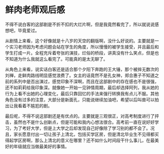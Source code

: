 # 鲜肉老师观后感

​	不得不说白客的这部剧是不折不扣的大烂片啊，但是我竟然看完了，所以就说说感想吧，毕竟爱过。

​	从剧情上来看，这个好像就是十八岁的天空的翻版啊，没什么好说的。主要就是一个实习老师因为考虑问题会站在学生的角度，所以慢慢的被学生接受，并且最后和学生打成一片。全程充斥着夸张的演技，烂俗的桥段，讲真没有什么笑点，但是也不知道为什么我就这么看完了。可能真的是太无聊了。

​	从角色上来看，说实话白客还是适合那个夕阳下奔跑的王大锤，那个被摔无数次的刘禅，走鲜肉路线明显感觉浪费了。女主的话竟然不是孔女神，郑合惠子不知道之前的系列中是否出演过，感觉印象不深啊，而且在这部剧中的存在感也不是很强，还不如莉莉给我印象深。就像她一开始一见钟情周期，最后却选择阿列，我从她的行为上看不出她的心理变化，最后只靠回忆的手法来强行转换我有点儿不服。其他角色没有过多的注意，大部分是新面孔，只能说继续加油吧，希望以后叫兽可以拍出让我看着不尴尬的剧。

​	最后呢，不得不说这部剧还是有优点的。主要就是三观很正，对高考制度进行了抨击，虽然也不是什么创新点，但是可能和我内心想法很合。高考前一直在说好好学习，为了考好大学，但是上大学之后却发现自己好像除了学习别的都不会了。况且，家长愿意付出一切让孩子上清北，包括买学区房，但是清北毕业生不见得都买得起学区房啊，那么上清北的意义在哪里？还不如什么时间段干什么事儿，在最美好的年级就应当做最美好的事情。

